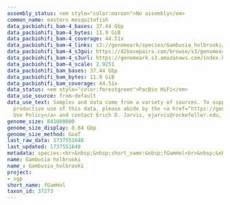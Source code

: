 ```yaml
---
assembly_status: <em style="color:maroon">No assembly</em>
common_name: eastern mosquitofish
data_pacbiohifi_bam-4_bases: 37.44 Gbp
data_pacbiohifi_bam-4_bytes: 11.9 GiB
data_pacbiohifi_bam-4_coverage: 44.51x
data_pacbiohifi_bam-4_links: s3://genomeark/species/Gambusia_holbrooki/fGamHol4/genomic_data/pacbio_hifi/<br>
data_pacbiohifi_bam-4_s3gui: https://42basepairs.com/browse/s3/genomeark/species/Gambusia_holbrooki/fGamHol4/genomic_data/pacbio_hifi/
data_pacbiohifi_bam-4_s3url: https://genomeark.s3.amazonaws.com/index.html?prefix=species/Gambusia_holbrooki/fGamHol4/genomic_data/pacbio_hifi/
data_pacbiohifi_bam-4_scale: 2.9251
data_pacbiohifi_bam_bases: 37.44 Gbp
data_pacbiohifi_bam_bytes: 11.9 GiB
data_pacbiohifi_bam_coverage: 44.51x
data_status: <em style="color:forestgreen">PacBio HiFi</em>
data_use_source: from-default
data_use_text: Samples and data come from a variety of sources. To support fair and
  productive use of this data, please abide by the <a href="https://genome10k.soe.ucsc.edu/data-use-policies/">Data
  Use Policy</a> and contact Erich D. Jarvis, ejarvis@rockefeller.edu, with any questions.
genome_size: 841080000
genome_size_display: 0.84 Gbp
genome_size_method: GoaT
last_raw_data: 1737551648
last_updated: 1737551648
metadata: species:<br>&nbsp;&nbsp;short_name:&nbsp;fGamHol<br>&nbsp;&nbsp;name:&nbsp;Gambusia&nbsp;holbrooki<br>&nbsp;&nbsp;taxon_id:&nbsp;37273<br>&nbsp;&nbsp;common_name:&nbsp;eastern&nbsp;mosquitofish<br>&nbsp;&nbsp;order:<br>&nbsp;&nbsp;&nbsp;&nbsp;name:&nbsp;Cyprinodontiformes<br>&nbsp;&nbsp;family:<br>&nbsp;&nbsp;&nbsp;&nbsp;name:&nbsp;Poeciliidae<br>&nbsp;&nbsp;individuals:<br>&nbsp;&nbsp;&nbsp;&nbsp;-&nbsp;short_name:&nbsp;fGamHol4<br>&nbsp;&nbsp;&nbsp;&nbsp;&nbsp;&nbsp;biosample_id:&nbsp;SAMEA115931328<br>&nbsp;&nbsp;&nbsp;&nbsp;&nbsp;&nbsp;sex:&nbsp;male<br>&nbsp;&nbsp;genome_size:&nbsp;841080000<br>&nbsp;&nbsp;genome_size_method:&nbsp;GoaT<br>&nbsp;&nbsp;project:&nbsp;[&nbsp;vgp&nbsp;]<br>
name: Gambusia holbrooki
name_: Gambusia_holbrooki
project:
- vgp
short_name: fGamHol
taxon_id: 37273
---
```

